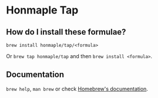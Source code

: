 # Honmaple Tap

## How do I install these formulae?

`brew install honmaple/tap/<formula>`

Or `brew tap honmaple/tap` and then `brew install <formula>`.

## Documentation

`brew help`, `man brew` or check [Homebrew's documentation](https://docs.brew.sh).
